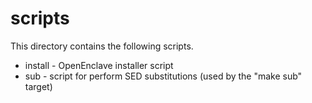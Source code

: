 scripts
=======

This directory contains the following scripts.

- install - OpenEnclave installer script
- sub - script for perform SED substitutions (used by the "make sub" target)


